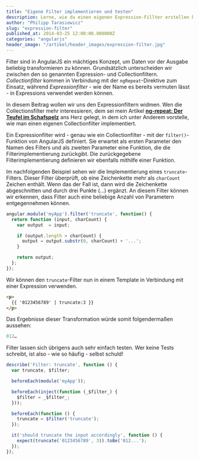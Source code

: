```yaml
---
title: "Eigene Filter implementieren und testen"
description: Lerne, wie du einen eigenen Expression-Fillter erstellen kannst. Als Beispiel benutzen wir einen truncate-Filter zum Kürzen von Zeichenketten.
author: "Philipp Tarasiewicz"
slug: "expression-filter"
published_at: 2014-03-25 12:00:00.000000Z
categories: "angularjs"
header_image: "/artikel/header_images/expression-filter.jpg"
---
```


Filter sind in AngularJS ein mächtiges Konzept, um Daten vor der Ausgabe beliebig transformieren zu können. Grundsätzlich unterscheiden wir zwischen den so genannten Expression- und Collectionfiltern.
*Collectionfilter* kommen in Verbindung mit der `ngRepeat`-Direktive zum Einsatz, während *Expressionfilter* - wie der Name es bereits vermuten lässt - in Expressions verwendet werden können.

In diesem Beitrag wollen wir uns den Expressionfiltern widmen. Wen die Collectionsfilter mehr interessieren, dem sei mein Artikel **[ng-repeat: Der Teufel im Schafspelz](/artikel/angularjs-ng-repeat/)** ans Herz gelegt, in dem ich unter Anderem vorstelle, wie man einen eigenen Collectionfilter implementiert.

Ein Expressionfilter wird - genau wie ein Collectionfilter - mit der `filter()`-Funktion von AngularJS definiert. Sie erwartet als ersten Parameter den Namen des Filters und als zweiten Parameter eine Funktion, die die Filterimplementierung zurückgibt. Die zurückgegebene Filterimplementierung definieren wir ebenfalls mithilfe einer Funktion.

Im nachfolgenden Beispiel sehen wir die Implementierung eines `truncate`-Filters. Dieser Filter überprüft, ob eine Zeichenkette mehr als `charCount` Zeichen enthält. Wenn das der Fall ist, dann wird die Zeichenkette abgeschnitten und durch drei Punkte (…) ergänzt. An diesem Filter können wir erkennen, dass Filter auch eine beliebige Anzahl von Parametern entgegennehmen können.

```javascript
angular.module('myApp').filter('truncate', function() {
  return function (input, charCount) {
    var output  = input;

    if (output.length > charCount) {
      output = output.substr(0, charCount) + '...';
    }

    return output;
  };
});
```

Wir können den `truncate`-Filter nun in einem Template in Verbindung mit einer Expression verwenden.

```html
<p>
  {{ '0123456789' | truncate:3 }}
</p>
```

Das Ergebnisse dieser Transformation würde somit folgendermaßen aussehen:

```javascript
012…
```

Filter lassen sich übrigens auch sehr einfach testen. Wer keine Tests schreibt, ist also - wie so häufig - selbst schuld!

```javascript
describe('Filter: truncate', function () {
  var truncate, $filter;

  beforeEach(module('myApp'));

  beforeEach(inject(function (_$filter_) {
    $filter = _$filter_;
  }));

  beforeEach(function () {
    truncate = $filter('truncate');
  });

  it('should truncate the input accordingly', function () {
    expect(truncate('0123456789', 3)).toBe('012...');
  });
});
```
